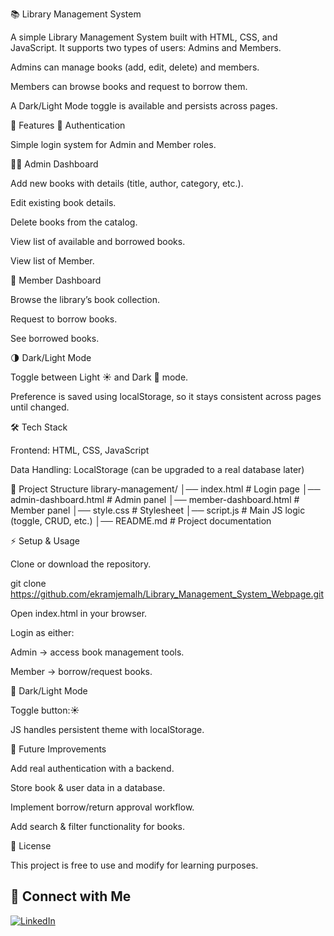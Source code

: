 📚 Library Management System

A simple Library Management System built with HTML, CSS, and JavaScript. It supports two types of users: Admins and Members.

Admins can manage books (add, edit, delete) and members.

Members can browse books and request to borrow them.

A Dark/Light Mode toggle is available and persists across pages.

🚀 Features
🔑 Authentication

Simple login system for Admin and Member roles.

👨‍💻 Admin Dashboard

Add new books with details (title, author, category, etc.).

Edit existing book details.

Delete books from the catalog.

View list of available and borrowed books.

View list of Member.

👥 Member Dashboard

Browse the library’s book collection.

Request to borrow books.

See borrowed books.

🌗 Dark/Light Mode

Toggle between Light ☀️ and Dark 🌙 mode.

Preference is saved using localStorage, so it stays consistent across pages until changed.

🛠️ Tech Stack

Frontend: HTML, CSS, JavaScript

Data Handling: LocalStorage (can be upgraded to a real database later)

📂 Project Structure
library-management/
│── index.html          # Login page
│── admin-dashboard.html # Admin panel
│── member-dashboard.html # Member panel
│── style.css           # Stylesheet
│── script.js           # Main JS logic (toggle, CRUD, etc.)
│── README.md           # Project documentation

⚡ Setup & Usage

Clone or download the repository.

git clone https://github.com/ekramjemalh/Library_Management_System_Webpage.git


Open index.html in your browser.

Login as either:

Admin → access book management tools.

Member → borrow/request books.

🎨 Dark/Light Mode

Toggle button:☀️


JS handles persistent theme with localStorage.

📌 Future Improvements

Add real authentication with a backend.

Store book & user data in a database.

Implement borrow/return approval workflow.

Add search & filter functionality for books.

📜 License

This project is free to use and modify for learning purposes.

## 👤 Connect with Me  

[![LinkedIn](https://img.shields.io/badge/LinkedIn-Profile-blue?logo=linkedin&logoColor=white)](https://www.linkedin.com/in/ekram-jemalh)

